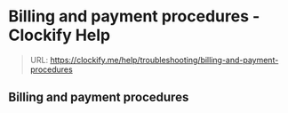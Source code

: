 # Billing and payment procedures - Clockify Help

> URL: https://clockify.me/help/troubleshooting/billing-and-payment-procedures

## Billing and payment procedures